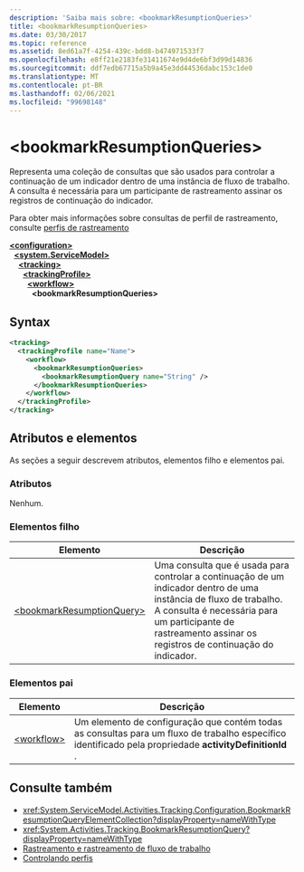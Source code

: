 ```yaml
---
description: 'Saiba mais sobre: <bookmarkResumptionQueries>'
title: <bookmarkResumptionQueries>
ms.date: 03/30/2017
ms.topic: reference
ms.assetid: 8ed61a7f-4254-439c-bdd8-b474971533f7
ms.openlocfilehash: e8ff21e2183fe31411674e9d4de6bf3d99d14836
ms.sourcegitcommit: ddf7edb67715a5b9a45e3dd44536dabc153c1de0
ms.translationtype: MT
ms.contentlocale: pt-BR
ms.lasthandoff: 02/06/2021
ms.locfileid: "99698148"
---
```

# \<bookmarkResumptionQueries>

Representa uma coleção de consultas que são usados para controlar a continuação de um indicador dentro de uma instância de fluxo de trabalho. A consulta é necessária para um participante de rastreamento assinar os registros de continuação do indicador.  
  
 Para obter mais informações sobre consultas de perfil de rastreamento, consulte [perfis de rastreamento](../../../windows-workflow-foundation/tracking-profiles.md)  
  
[**\<configuration>**](../configuration-element.md)\
&nbsp;&nbsp;[**\<system.ServiceModel>**](system-servicemodel-of-workflow.md)\
&nbsp;&nbsp;&nbsp;&nbsp;[**\<tracking>**](tracking.md)\
&nbsp;&nbsp;&nbsp;&nbsp;&nbsp;&nbsp;[**\<trackingProfile>**](trackingprofile.md)\
&nbsp;&nbsp;&nbsp;&nbsp;&nbsp;&nbsp;&nbsp;&nbsp;[**\<workflow>**](workflow.md)\
&nbsp;&nbsp;&nbsp;&nbsp;&nbsp;&nbsp;&nbsp;&nbsp;&nbsp;&nbsp;**\<bookmarkResumptionQueries>**  

## <a name="syntax"></a>Syntax  
  
```xml  
<tracking>
  <trackingProfile name="Name">
    <workflow>
      <bookmarkResumptionQueries>
        <bookmarkResumptionQuery name="String" />
      </bookmarkResumptionQueries>
    </workflow>
  </trackingProfile>
</tracking>  
```  
  
## <a name="attributes-and-elements"></a>Atributos e elementos  

 As seções a seguir descrevem atributos, elementos filho e elementos pai.  
  
### <a name="attributes"></a>Atributos  

 Nenhum.  
  
### <a name="child-elements"></a>Elementos filho  
  
|Elemento|Descrição|  
|-------------|-----------------|  
|[\<bookmarkResumptionQuery>](bookmarkresumptionquery.md)|Uma consulta que é usada para controlar a continuação de um indicador dentro de uma instância de fluxo de trabalho. A consulta é necessária para um participante de rastreamento assinar os registros de continuação do indicador.|  
  
### <a name="parent-elements"></a>Elementos pai  
  
|Elemento|Descrição|  
|-------------|-----------------|  
|[\<workflow>](workflow.md)|Um elemento de configuração que contém todas as consultas para um fluxo de trabalho específico identificado pela propriedade **activityDefinitionId** .|  
  
## <a name="see-also"></a>Consulte também

- <xref:System.ServiceModel.Activities.Tracking.Configuration.BookmarkResumptionQueryElementCollection?displayProperty=nameWithType>
- <xref:System.Activities.Tracking.BookmarkResumptionQuery?displayProperty=nameWithType>
- [Rastreamento e rastreamento de fluxo de trabalho](../../../windows-workflow-foundation/workflow-tracking-and-tracing.md)
- [Controlando perfis](../../../windows-workflow-foundation/tracking-profiles.md)
